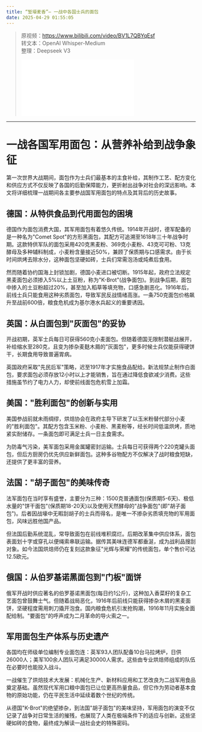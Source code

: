 ```yaml
---
title: “堑壕麦香”— 一战中各国士兵的面包
date: 2025-04-29 01:55:05
---
```


> 原视频：https://www.bilibili.com/video/BV1L7QBYqEsf<br>转文本：OpenAI Whisper-Medium<br>整理：Deepseek V3
>
> <iframe src="//player.bilibili.com/player.html?bvid=BV1L7QBYqEsf&autoplay=0" scrolling="no" border="0" frameborder="no" framespacing="0" allowfullscreen="true"></iframe>

---

# 一战各国军用面包：从营养补给到战争象征

第一次世界大战期间，面包作为士兵们最基本的主食补给，其制作工艺、配方变化和供应方式不仅反映了各国的后勤保障能力，更折射出战争对社会的深远影响。本文将详细梳理一战期间各主要参战国军用面包的特点及其背后的历史故事。

## 德国：从特供食品到代用面包的困境

德国作为面包消费大国，其军用面包有着悠久传统。1914年开战时，德军配备的是一种名为"Comet Spot"的方形黑面包，其配方可追溯至1618年三十年战争时期。这款特供军队的面包采用420克黑麦粉、369克小麦粉、43克可可粉、13克酵母及多种辅料制成，小麦粉含量接近50%，兼顾了保质期与口感需求。由于长时间烘烤去除水分，这种面包坚硬如砖，士兵们常需泡汤或炖煮后食用。

然而随着协约国海上封锁加剧，德国小麦进口被切断。1915年起，政府立法规定黑麦面包必须掺入5%以上土豆粉，称为"K-Brot"(战争面包)。到战争后期，面包中掺入的土豆粉超过20%，甚至加入稻草等填充物，口感急剧恶化。1916年后，前线士兵只能食用这种劣质面包，导致军民反战情绪高涨。一条750克面包价格飙升至战前600倍，粮食危机成为基尔港水兵起义的重要诱因。

## 英国：从白面包到"灰面包"的妥协

开战初期，英军士兵每日可获得560克小麦面包。但随着德国无限制潜艇战展开，补给缩水至280克，且变为掺杂麦麸木屑的"灰面包"，更多时候士兵仅能获得硬饼干，长期食用导致普遍胃病。

英国政府采取"先民后军"策略，迟至1917年才实施食品配给。新法规禁止制作白面包，要求面包必须存放12小时以上才能销售，旨在通过降低食欲减少消费。这些措施虽节约了电力人力，却使前线面包危机雪上加霜。

## 美国："胜利面包"的创新与实用

美国参战前就未雨绸缪，烘焙协会在政府主导下研发了以玉米粉替代部分小麦的"胜利面包"。其配方包含玉米粉、小麦粉、黑麦粉等，经长时间低温烘烤，质地紧实耐储存。一条面包即可满足士兵一日主食需求。

为防毒气污染，美军面包采用金属罐密封运输。士兵每日可获得两个220克罐头面包，但后方厨房仍优先供应新鲜面包。这种多谷物配方不仅解决了战时粮食短缺，还提供了更丰富的营养。

## 法国："胡子面包"的美味传奇

法军面包在当时享有盛誉，主要分为三种：1500克普通面包(保质期5-6天)、极低水量的"饼干面包"(保质期18-20天)以及使用天然酵母的"战争面包"(即"胡子面包")。后者因战壕中无暇刮胡子的士兵而得名，是唯一不掺杂劣质填充物的军用面包，风味远胜他国产品。

但法国后勤系统混乱，常导致面包在前线堆积腐烂。后期改革集中供应体系，面包表面划十字或穿孔以便绳索串联运输。据传其美味连德军都垂涎，成为战利品搜刮对象。如今法国烘焙师仍在复刻这款象征"光辉与荣耀"的传统面包，单个售价可达12.5欧元。

## 俄国：从伯罗基诺黑面包到"门板"面饼

俄军开战时供应著名的伯罗基诺黑面包(每日约1公斤)，这种加入香菜籽的复杂工艺面包曾鼓舞士气。但随着战局恶化，1916年后前线只能获得掺杂木屑的黑麦面饼，坚硬程度需用刺刀撬开泡食。国内粮食危机引发抢购潮，1916年11月实施全面配给制。"要面包"的呼声成为二月革命的导火索之一。

## 军用面包生产体系与历史遗产

各国均在师级单位编制专业面包连：英军93人团队配备10台马拉烤炉，日供26000人；美军100余人团队可满足30000人需求。这些由专业烘焙师组成的队伍在必要时也能投入战斗。

一战催生了烘焙技术大发展：机械化生产、新材料应用和工艺改良为二战军用食品奠定基础。虽然现代军用口粮中面包已让位更高热量食品，但它作为劳动者基本食物的原始功能，仍在平民生活中延续着数个世纪的传统。

从德国"K-Brot"的绝望掺杂，到法国"胡子面包"的美味坚持，军用面包的演变不仅记录了战争对日常生活的摧残，也展现了人类在极端条件下的适应与创新。这些坚硬如砖的食物，最终成为解读一战社会史的特殊密码。